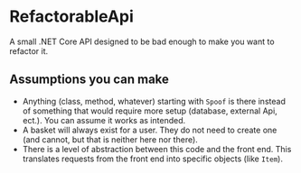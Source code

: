 # RefactorableApi
A small .NET Core API designed to be bad enough to make you want to refactor it.

## Assumptions you can make

- Anything (class, method, whatever) starting with `Spoof` is there instead of something that would require more setup (database, external Api, ect.). You can assume it works as intended.
- A basket will always exist for a user. They do not need to create one (and cannot, but that is neither here nor there).
- There is a level of abstraction between this code and the front end. This translates requests from the front end into specific objects (like `Item`).
